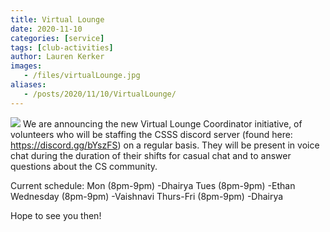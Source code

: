 ```yaml
---
title: Virtual Lounge
date: 2020-11-10
categories: [service]
tags: [club-activities]
author: Lauren Kerker
images:
   - /files/virtualLounge.jpg
aliases:
   - /posts/2020/11/10/VirtualLounge/ 
---
```

![](/files/virtualLounge.jpg)
We are announcing the new Virtual Lounge Coordinator initiative,
of volunteers who will be staffing the CSSS discord server
(found here: https://discord.gg/bYszFS) on a regular basis.
They will be present in voice chat during the duration of their
shifts for casual chat and to answer questions about the CS community.


Current schedule: 
Mon (8pm-9pm) -Dhairya
Tues (8pm-9pm) -Ethan
Wednesday (8pm-9pm) -Vaishnavi
Thurs-Fri (8pm-9pm) -Dhairya


Hope to see you then!